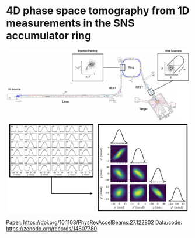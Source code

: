 # 4D phase space tomography from 1D measurements in the SNS accumulator ring

<img src="images/fig_sns_diagram.png">

<img src="images/fig_diagram.png">

Paper: https://doi.org/10.1103/PhysRevAccelBeams.27.122802
Data/code: https://zenodo.org/records/14807780
